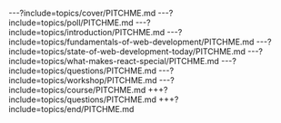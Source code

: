 ---?include=topics/cover/PITCHME.md
---?include=topics/poll/PITCHME.md
---?include=topics/introduction/PITCHME.md
---?include=topics/fundamentals-of-web-development/PITCHME.md
---?include=topics/state-of-web-development-today/PITCHME.md
---?include=topics/what-makes-react-special/PITCHME.md
---?include=topics/questions/PITCHME.md
---?include=topics/workshop/PITCHME.md
---?include=topics/course/PITCHME.md
+++?include=topics/questions/PITCHME.md
+++?include=topics/end/PITCHME.md
